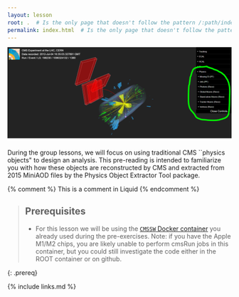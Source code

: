 ```yaml
---
layout: lesson
root: .  # Is the only page that doesn't follow the pattern /:path/index.html
permalink: index.html  # Is the only page that doesn't follow the pattern /:path/index.html
---
```


![](/assets/img/physobjlessonimage.PNG)

During the group lessons, we will focus on using traditional CMS ``physics objects" to design an analysis. This pre-reading is intended to familiarize you with how these objects are reconstructed by CMS and extracted from 2015 MiniAOD files by the Physics Object Extractor Tool package. 

<!-- this is an html comment -->

{% comment %} This is a comment in Liquid {% endcomment %}

> ## Prerequisites
> 
> * For this lesson we will be using the [`CMSSW` Docker container](https://cms-opendata-workshop.github.io/workshopwhepp-lesson-docker/03-docker-for-cms-opendata/index.html#download-the-docker-image-for-cmssw-open-data-and-start-a-container) you already used during the pre-exercises. Note: if you have the Apple M1/M2 chips, you are likely unable to perform cmsRun jobs in this container, but you could still investigate the code either in the ROOT container or on github.
>
{: .prereq}

{% include links.md %}